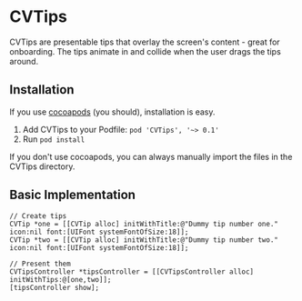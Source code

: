 # CVTips

CVTips are presentable tips that overlay the screen's content - great for onboarding. The tips animate in and collide when the user drags the tips around. 

## Installation

If you use [cocoapods](cocoapods.org) (you should), installation is easy.

1. Add CVTips to your Podfile: `pod 'CVTips', '~> 0.1'`
2. Run `pod install`

If you don't use cocoapods, you can always manually import the files in the CVTips directory.

## Basic Implementation

```
// Create tips
CVTip *one = [[CVTip alloc] initWithTitle:@"Dummy tip number one." icon:nil font:[UIFont systemFontOfSize:18]];
CVTip *two = [[CVTip alloc] initWithTitle:@"Dummy tip number two." icon:nil font:[UIFont systemFontOfSize:18]];

// Present them
CVTipsController *tipsController = [[CVTipsController alloc] initWithTips:@[one,two]];
[tipsController show];
```
